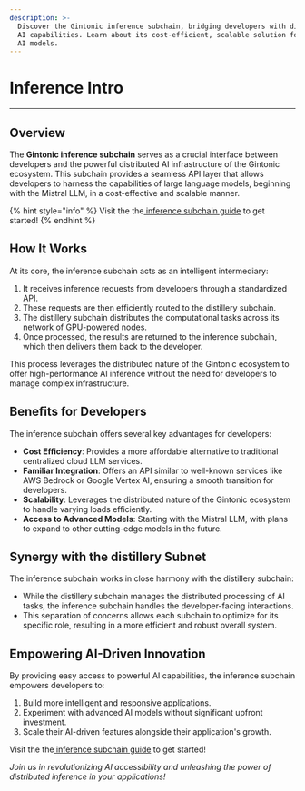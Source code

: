 ```yaml
---
description: >-
  Discover the Gintonic inference subchain, bridging developers with distributed
  AI capabilities. Learn about its cost-efficient, scalable solution for running
  AI models.
---
```


# Inference Intro

***

## Overview

The **Gintonic inference subchain** serves as a crucial interface between developers and the powerful distributed AI infrastructure of the Gintonic ecosystem. This subchain provides a seamless API layer that allows developers to harness the capabilities of large language models, beginning with the Mistral LLM, in a cost-effective and scalable manner.

{% hint style="info" %}
Visit the the[ inference subchain guide](../inference-subchain-guide/) to get started!
{% endhint %}

## How It Works

At its core, the inference subchain acts as an intelligent intermediary:

1. It receives inference requests from developers through a standardized API.
2. These requests are then efficiently routed to the distillery subchain.
3. The distillery subchain distributes the computational tasks across its network of GPU-powered nodes.
4. Once processed, the results are returned to the inference subchain, which then delivers them back to the developer.

This process leverages the distributed nature of the Gintonic ecosystem to offer high-performance AI inference without the need for developers to manage complex infrastructure.

## Benefits for Developers

The inference subchain offers several key advantages for developers:

* **Cost Efficiency**: Provides a more affordable alternative to traditional centralized cloud LLM services.
* **Familiar Integration**: Offers an API similar to well-known services like AWS Bedrock or Google Vertex AI, ensuring a smooth transition for developers.
* **Scalability**: Leverages the distributed nature of the Gintonic ecosystem to handle varying loads efficiently.
* **Access to Advanced Models**: Starting with the Mistral LLM, with plans to expand to other cutting-edge models in the future.

## Synergy with the distillery Subnet

The inference subchain works in close harmony with the distillery subchain:

* While the distillery subchain manages the distributed processing of AI tasks, the inference subchain handles the developer-facing interactions.
* This separation of concerns allows each subchain to optimize for its specific role, resulting in a more efficient and robust overall system.

## Empowering AI-Driven Innovation

By providing easy access to powerful AI capabilities, the inference subchain empowers developers to:

1. Build more intelligent and responsive applications.
2. Experiment with advanced AI models without significant upfront investment.
3. Scale their AI-driven features alongside their application's growth.

Visit the the[ inference subchain guide](../inference-subchain-guide/) to get started!

_Join us in revolutionizing AI accessibility and unleashing the power of distributed inference in your applications!_
